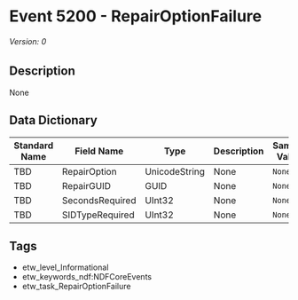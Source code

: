 # Event 5200 - RepairOptionFailure
###### Version: 0

## Description
None

## Data Dictionary
|Standard Name|Field Name|Type|Description|Sample Value|
|---|---|---|---|---|
|TBD|RepairOption|UnicodeString|None|`None`|
|TBD|RepairGUID|GUID|None|`None`|
|TBD|SecondsRequired|UInt32|None|`None`|
|TBD|SIDTypeRequired|UInt32|None|`None`|

## Tags
* etw_level_Informational
* etw_keywords_ndf:NDFCoreEvents
* etw_task_RepairOptionFailure